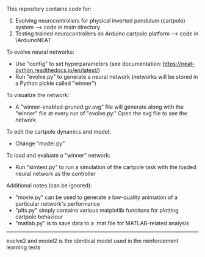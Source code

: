 This repository contains code for:

1. Evolving neurocontrollers for physical inverted pendulum (cartpole) system --> code in main directory
2. Testing trained neurocontrollers on Arduino cartpole platform --> code in \ArduinoNEAT

To evolve neural networks:
- Use "config" to set hyperparameters (see documentation: https://neat-python.readthedocs.io/en/latest/)
- Run "evolve.py" to generate a neural network (networks will be stored in a Python pickle called "winner")

To visualize the network:
- A "winner-enabled-pruned.gv.svg" file will generate along with the "winner" file at every run of "evolve.py." Open the svg file to see the network.

To edit the cartpole dynamics and model:
- Change "model.py"

To load and evaluate a "winner" network:
- Run "simtest.py" to run a simulation of the cartpole task with the loaded neural network as the controller

Additional notes (can be ignored):
- "movie.py" can be used to generate a low-quality animation of a particular network's performance
- "plts.py" simply contains various matplotlib functions for plotting cartpole behaviour
- "matlab.py" is to save data to a .mat file for MATLAB-related analysis

**********************************
evolve2 and model2 is the identical model used in the reinforcement learning tests